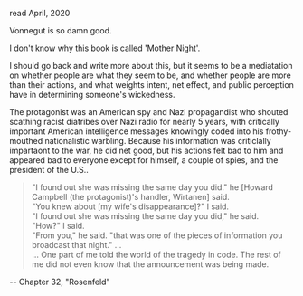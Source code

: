 read April, 2020

Vonnegut is so damn good.

I don't know why this book is called 'Mother Night'.

I should go back and write more about this, but it seems to be a mediatation on whether people are what they seem to be, and whether people are more than their actions, and what weights intent, net effect, and public perception have in determining someone's wickedness.

The protagonist was an American spy and Nazi propagandist who shouted scathing racist diatribes over Nazi radio for nearly 5 years, with critically important American intelligence messages knowingly coded into his frothy-mouthed nationalistic warbling. Because his information was criticlally impartaont to the war, he did net good, but his actions felt bad to him and appeared bad to everyone except for himself, a couple of spies, and the president of the U.S..


>"I found out she was missing the same day you did." he [Howard Campbell (the protagonist)'s handler, Wirtanen]  said.\
>"You knew about [my wife's disappearance]?" I said.\
>"I found out she was missing the same day you did," he said.\
>"How?" I said.\
>"From you," he said. "that was one of the pieces of information you broadcast that night." ...\
>... One part of me told the world of the tragedy in code. The rest of me did not even know that the announcement was being made.

 -- Chapter 32, "Rosenfeld"
